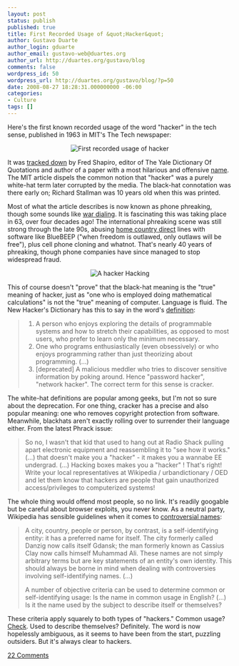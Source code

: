 ```yaml
---
layout: post
status: publish
published: true
title: First Recorded Usage of &quot;Hacker&quot;
author: Gustavo Duarte
author_login: gduarte
author_email: gustavo-web@duartes.org
author_url: http://duartes.org/gustavo/blog
comments: false
wordpress_id: 50
wordpress_url: http://duartes.org/gustavo/blog/?p=50
date: 2008-08-27 18:28:31.000000000 -06:00
categories:
- Culture
tags: []
---
```

Here's the first known recorded usage of the word "hacker" in the tech sense, published in 1963 in MIT's The Tech newspaper:
<p align="center"><img src="http://static.duartes.org/img/blogPosts/firstRecordedUsageOfHacker.png" alt="First recorded usage of hacker" /></p>

It was <a href="http://listserv.linguistlist.org/cgi-bin/wa?A2=ind0306B&amp;L=ads-l&amp;P=R5831&amp;m=24290">tracked down</a> by Fred Shapiro, editor of The Yale Dictionary Of Quotations and author of a paper with a most hilarious and offensive <a href="http://findarticles.com/p/articles/mi_go2573/is_200209/ai_n7467296">name</a>. The MIT article dispels the common notion that "hacker" was a purely white-hat term later corrupted by the media. The black-hat connotation was there early on; Richard Stallman was 10 years old when this was printed.

Most of what the article describes is now known as phone phreaking, though some sounds like <a href="http://en.wikipedia.org/wiki/War_dialing">war dialing</a>. It is fascinating this was taking place in 63, over four decades ago! The international phreaking scene was still strong through the late 90s, abusing <a href="http://en.wikipedia.org/wiki/Home_country_direct">home country direct</a> lines with software like BlueBEEP ("when freedom is outlawed, only outlaws will be free"), plus cell phone cloning and whatnot. That's nearly 40 years of phreaking, though phone companies have since managed to stop widespread fraud.
<p align="center"><img src="http://static.duartes.org/img/blogPosts/hacker.jpg" alt="A hacker" /> <span>
Hacking</span>

This of course doesn't "prove" that the black-hat meaning is the "true" meaning of hacker, just as "one who is employed doing mathematical calculations" is not the "true" meaning of computer. Language is fluid. The New Hacker's Dictionary has this to say in the word's <a href="http://www.ccil.org/jargon/jargon_23.html#TAG833">definition</a>:
<blockquote><ol>
<li>A person who enjoys exploring the details of programmable systems and how to stretch their capabilities, as opposed to most users, who prefer to learn only the minimum necessary.</li>
<li>One who programs enthusiastically (even obsessively) or who enjoys programming rather than just theorizing about programming. (...)</li>
<li>[deprecated] A malicious meddler who tries to discover sensitive information by poking around. Hence "password hacker", "network hacker". The correct term for this sense is cracker.</li>
</ol></blockquote>
The white-hat definitions are popular among geeks, but I'm not so sure about the deprecation. For one thing, cracker has a precise and also popular meaning: one who removes copyright protection from software. Meanwhile, blackhats aren't exactly rolling over to surrender their language either. From the latest Phrack issue:

<blockquote>So no, I wasn't that kid that used to hang out at Radio Shack pulling apart electronic equipment and reassembling it to "see how it works." (...) that doesn't make you a "hacker" - it makes you a wannabe EE undergrad. (...) Hacking boxes makes you a "hacker" ! That's right! Write your local representatives at Wikipedia / urbandictionary / OED and let them know that hackers are people that gain unauthorized access/privileges to computerized systems!</blockquote>
The whole thing would offend most people, so no link. It's readily googable but be careful about browser exploits, you never know. As a neutral party, Wikipedia has sensible guidelines when it comes to <a href="http://en.wikipedia.org/wiki/Wikipedia:Naming_conflict#How_to_make_a_choice_among_controversial_names">controversial names</a>:

> A city, country, people or person, by contrast, is a self-identifying entity: it has a preferred name for itself. The city formerly called Danzig now calls itself Gdansk; the man formerly known as Cassius Clay now calls himself Muhammad Ali. These names are not simply arbitrary terms but are key statements of an entity's own identity. This should always be borne in mind when dealing with controversies involving self-identifying names. (...)
> 
> A number of objective criteria can be used to determine common or self-identifying usage: Is the name in common usage in English? (...) Is it the name used by the subject to describe itself or themselves?

These criteria apply squarely to both types of "hackers." Common usage? <a href="http://dictionary.reference.com/search?q=hacker">Check</a>. Used to describe themselves? Definitely. The word is now hopelessly ambiguous, as it seems to have been from the start, puzzling outsiders. But it's always clear to hackers.

[22 Comments](/comments/first-hacker.html)
